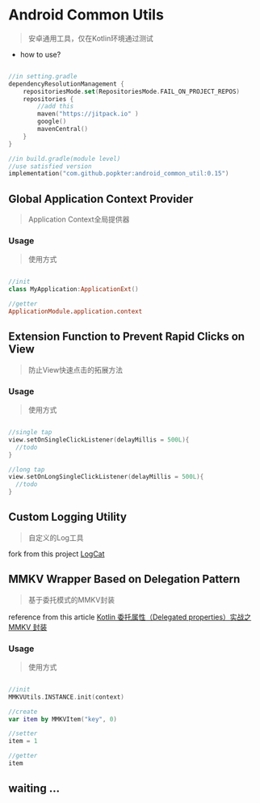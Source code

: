 # Android Common Utils
> 安卓通用工具，仅在Kotlin环境通过测试

- how to use?

```kotlin

//in setting.gradle
dependencyResolutionManagement {
    repositoriesMode.set(RepositoriesMode.FAIL_ON_PROJECT_REPOS)
    repositories {
        //add this
        maven("https://jitpack.io" )
        google()
        mavenCentral()
    }
}

//in build.gradle(module level)
//use satisfied version
implementation("com.github.popkter:android_common_util:0.15")

```


## Global Application Context Provider
> Application Context全局提供器

### Usage
> 使用方式
```kotlin

//init
class MyApplication:ApplicationExt()

//getter
ApplicationModule.application.context

```


## Extension Function to Prevent Rapid Clicks on View
> 防止View快速点击的拓展方法

### Usage
> 使用方式

```kotlin

//single tap
view.setOnSingleClickListener(delayMillis = 500L){
  //todo
}

//long tap
view.setOnLongSingleClickListener(delayMillis = 500L){
  //todo
}

```

## Custom Logging Utility
> 自定义的Log工具

fork from this project [LogCat](https://github.com/liangjingkanji/LogCat)


## MMKV Wrapper Based on Delegation Pattern
> 基于委托模式的MMKV封装

reference from this article [Kotlin 委托属性（Delegated properties）实战之 MMKV 封装](https://juejin.cn/post/7251876857704038458)

### Usage
> 使用方式

```kotlin

//init 
MMKVUtils.INSTANCE.init(context)

//create
var item by MMKVItem("key", 0)

//setter
item = 1

//getter
item

```

## waiting ...
